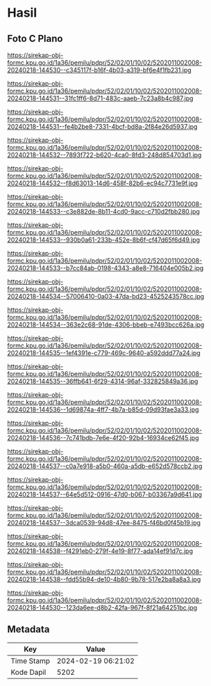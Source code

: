 # Hasil

## Foto C Plano

https://sirekap-obj-formc.kpu.go.id/1a36/pemilu/pdpr/52/02/01/10/02/5202011002008-20240218-144530--c345117f-b16f-4b03-a319-bf6e4f1fb231.jpg

https://sirekap-obj-formc.kpu.go.id/1a36/pemilu/pdpr/52/02/01/10/02/5202011002008-20240218-144531--31fc1ff6-8d71-483c-aaeb-7c23a8b4c987.jpg

https://sirekap-obj-formc.kpu.go.id/1a36/pemilu/pdpr/52/02/01/10/02/5202011002008-20240218-144531--fe4b2be8-7331-4bcf-bd8a-2f84e26d5937.jpg

https://sirekap-obj-formc.kpu.go.id/1a36/pemilu/pdpr/52/02/01/10/02/5202011002008-20240218-144532--7893f722-b620-4ca0-8fd3-248d854703d1.jpg

https://sirekap-obj-formc.kpu.go.id/1a36/pemilu/pdpr/52/02/01/10/02/5202011002008-20240218-144532--f8d63013-14d6-458f-82b6-ec94c7731e9f.jpg

https://sirekap-obj-formc.kpu.go.id/1a36/pemilu/pdpr/52/02/01/10/02/5202011002008-20240218-144533--c3e882de-8b11-4cd0-9acc-c710d2fbb280.jpg

https://sirekap-obj-formc.kpu.go.id/1a36/pemilu/pdpr/52/02/01/10/02/5202011002008-20240218-144533--930b0a61-233b-452e-8b6f-cf47d65f6d49.jpg

https://sirekap-obj-formc.kpu.go.id/1a36/pemilu/pdpr/52/02/01/10/02/5202011002008-20240218-144533--b7cc84ab-0198-4343-a8e8-716404e005b2.jpg

https://sirekap-obj-formc.kpu.go.id/1a36/pemilu/pdpr/52/02/01/10/02/5202011002008-20240218-144534--57006410-0a03-47da-bd23-4525243578cc.jpg

https://sirekap-obj-formc.kpu.go.id/1a36/pemilu/pdpr/52/02/01/10/02/5202011002008-20240218-144534--363e2c68-91de-4306-bbeb-e7493bcc626a.jpg

https://sirekap-obj-formc.kpu.go.id/1a36/pemilu/pdpr/52/02/01/10/02/5202011002008-20240218-144535--1ef4391e-c779-469c-9640-a592ddd77a24.jpg

https://sirekap-obj-formc.kpu.go.id/1a36/pemilu/pdpr/52/02/01/10/02/5202011002008-20240218-144535--36ffb641-6f29-4314-96af-332825849a36.jpg

https://sirekap-obj-formc.kpu.go.id/1a36/pemilu/pdpr/52/02/01/10/02/5202011002008-20240218-144536--1d69874a-4ff7-4b7a-b85d-09d93fae3a33.jpg

https://sirekap-obj-formc.kpu.go.id/1a36/pemilu/pdpr/52/02/01/10/02/5202011002008-20240218-144536--7c741bdb-7e6e-4f20-92b4-16934ce62f45.jpg

https://sirekap-obj-formc.kpu.go.id/1a36/pemilu/pdpr/52/02/01/10/02/5202011002008-20240218-144537--c0a7e918-a5b0-460a-a5db-e652d578ccb2.jpg

https://sirekap-obj-formc.kpu.go.id/1a36/pemilu/pdpr/52/02/01/10/02/5202011002008-20240218-144537--64e5d512-0916-47d0-b067-b03367a9d641.jpg

https://sirekap-obj-formc.kpu.go.id/1a36/pemilu/pdpr/52/02/01/10/02/5202011002008-20240218-144537--3dca0539-94d8-47ee-8475-f46bd0f45b19.jpg

https://sirekap-obj-formc.kpu.go.id/1a36/pemilu/pdpr/52/02/01/10/02/5202011002008-20240218-144538--f4291eb0-279f-4e19-8f77-ada14ef91d7c.jpg

https://sirekap-obj-formc.kpu.go.id/1a36/pemilu/pdpr/52/02/01/10/02/5202011002008-20240218-144538--fdd55b94-de10-4b80-9b78-517e2ba8a8a3.jpg

https://sirekap-obj-formc.kpu.go.id/1a36/pemilu/pdpr/52/02/01/10/02/5202011002008-20240218-144530--123da6ee-d8b2-42fa-967f-8f21a64251bc.jpg


## Metadata

| Key        | Value               |
| ---------- | ------------------- |
| Time Stamp | 2024-02-19 06:21:02 |
| Kode Dapil | 5202                |



